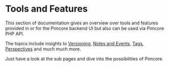 # Tools and Features

This section of documentation gives an overview over tools and features provided in or for the Pimcore backend UI but also can
be used via Pimcore PHP API. 

The topics include insights to [Versioning](./01_Versioning.md), [Notes and Events](./05_Notes_and_Events.md), 
[Tags](./09_Tags.md), [Perspectives](./13_Perspectives.md) and much much more. 

Just have a look at the sub pages and dive into the possibilities of Pimcore. 

